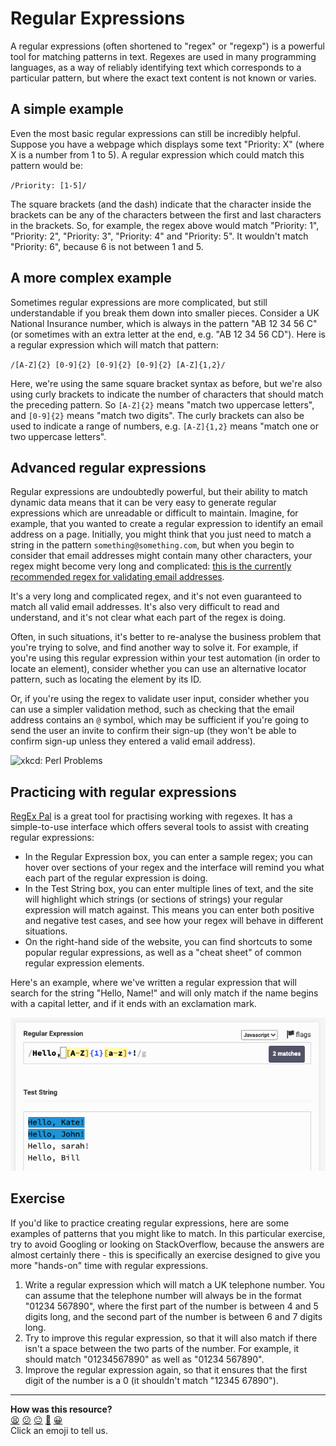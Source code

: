 # Regular Expressions

A regular expressions (often shortened to "regex" or "regexp") is a powerful 
tool for matching patterns in text. Regexes are used in many programming 
languages, as a way of reliably identifying text which corresponds to a 
particular pattern, but where the exact text content is not known or 
varies.

## A simple example

Even the most basic regular expressions can still be incredibly helpful. 
Suppose you have a webpage which displays some text "Priority: X" (where X is 
a number from 1 to 5). A regular expression which could match this pattern 
would be:

`/Priority: [1-5]/`

The square brackets (and the dash) indicate that the character inside the
brackets can be any of the characters between the first and last characters
in the brackets. So, for example, the regex above would match "Priority: 1",
"Priority: 2", "Priority: 3", "Priority: 4" and "Priority: 5". It wouldn't 
match "Priority: 6", because 6 is not between 1 and 5.

## A more complex example

Sometimes regular expressions are more complicated, but still understandable 
if you break them down into smaller pieces. Consider a UK National Insurance 
number, which is always in the pattern "AB 12 34 56 C" (or sometimes with an 
extra letter at the end, e.g. "AB 12 34 56 CD"). Here is a regular expression 
which will match that pattern:

`/[A-Z]{2} [0-9]{2} [0-9]{2} [0-9]{2} [A-Z]{1,2}/`

Here, we're using the same square bracket syntax as before, but we're also
using curly brackets to indicate the number of characters that should match
the preceding pattern. So `[A-Z]{2}` means "match two uppercase letters", and
`[0-9]{2}` means "match two digits". The curly brackets can also be used to
indicate a range of numbers, e.g. `[A-Z]{1,2}` means "match one or two
uppercase letters".

## Advanced regular expressions

Regular expressions are undoubtedly powerful, but their ability to match 
dynamic data means that it can be very easy to generate regular expressions 
which are unreadable or difficult to maintain. Imagine, for example, that you 
wanted to create a regular expression to identify an email address on a page. 
Initially, you might think that you just need to match a string in the pattern 
`something@something.com`, but when you begin to consider that email addresses 
might contain many other characters, your regex might become very long and 
complicated: [this is the currently recommended regex for validating 
email addresses](https://emailregex.com/).

It's a very long and complicated regex, and it's not even guaranteed to
match all valid email addresses. It's also very difficult to read and
understand, and it's not clear what each part of the regex is doing.

Often, in such situations, it's better to re-analyse the business problem that 
you're trying to solve, and find another way to solve it. For example, if 
you're using this regular expression within your test automation (in order to 
locate an element), consider whether you can use an alternative locator
pattern, such as locating the element by its ID. 

Or, if you're using the regex 
to validate user input, consider whether you can use a simpler validation
method, such as checking that the email address contains an `@` symbol, which 
may be sufficient if you're going to send the user an invite to confirm their 
sign-up (they won't be able to confirm sign-up unless they entered a valid 
email address). 

![xkcd: Perl Problems](https://imgs.xkcd.com/comics/perl_problems.png)

## Practicing with regular expressions

[RegEx Pal](https://www.regexpal.com/) is a great tool for practising working 
with regexes. It has a simple-to-use interface which offers several tools to 
assist with creating regular expressions:

* In the Regular Expression box, you can enter a sample regex; you can hover 
over sections of your regex and the interface will remind you what each part
of the regular expression is doing.
* In the Test String box, you can enter multiple lines of text, and the site 
will highlight which strings (or sections of strings) your regular expression 
will match against. This means you can enter both positive and negative test
cases, and see how your regex will behave in different situations.
* On the right-hand side of the website, you can find shortcuts to some 
popular regular expressions, as well as a "cheat sheet" of common regular 
expression elements.

Here's an example, where we've written a regular expression that will search 
for the string "Hello, Name!" and will only match if the name begins with a 
capital letter, and if it ends with an exclamation mark.

![RegEx Pal example](../resources/regexpal.png)

## Exercise

If you'd like to practice creating regular expressions, here are some examples 
of patterns that you might like to match. In this particular exercise, try to 
avoid Googling or looking on StackOverflow, because the answers are almost 
certainly there - this is specifically an exercise designed to give you more 
"hands-on" time with regular expressions.

1. Write a regular expression which will match a UK telephone number. You can
assume that the telephone number will always be in the format "01234 567890",
where the first part of the number is between 4 and 5 digits long, and the
second part of the number is between 6 and 7 digits long.
2. Try to improve this regular expression, so that it will also match if there 
isn't a space between the two parts of the number. For example, it should
match "01234567890" as well as "01234 567890".
3. Improve the regular expression again, so that it ensures that the first 
digit of the number is a 0 (it shouldn't match "12345 67890").

<!-- BEGIN GENERATED SECTION DO NOT EDIT -->

---

**How was this resource?**  
[😫](https://airtable.com/shrUJ3t7KLMqVRFKR?prefill_Repository=makersacademy%2Fjava-fundamentals-with-intellij&prefill_File=playwright%2Fpills%2Fregular_expressions.md&prefill_Sentiment=😫) [😕](https://airtable.com/shrUJ3t7KLMqVRFKR?prefill_Repository=makersacademy%2Fjava-fundamentals-with-intellij&prefill_File=playwright%2Fpills%2Fregular_expressions.md&prefill_Sentiment=😕) [😐](https://airtable.com/shrUJ3t7KLMqVRFKR?prefill_Repository=makersacademy%2Fjava-fundamentals-with-intellij&prefill_File=playwright%2Fpills%2Fregular_expressions.md&prefill_Sentiment=😐) [🙂](https://airtable.com/shrUJ3t7KLMqVRFKR?prefill_Repository=makersacademy%2Fjava-fundamentals-with-intellij&prefill_File=playwright%2Fpills%2Fregular_expressions.md&prefill_Sentiment=🙂) [😀](https://airtable.com/shrUJ3t7KLMqVRFKR?prefill_Repository=makersacademy%2Fjava-fundamentals-with-intellij&prefill_File=playwright%2Fpills%2Fregular_expressions.md&prefill_Sentiment=😀)  
Click an emoji to tell us.

<!-- END GENERATED SECTION DO NOT EDIT -->
